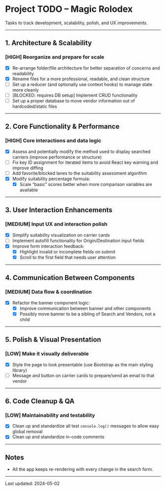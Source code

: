 # Project TODO – Magic Rolodex

Tasks to track development, scalability, polish, and UX improvements.

---

## 1. Architecture & Scalability

### [HIGH] Reorganize and prepare for scale

-   [x] Re-arrange folder/file architecture for better separation of concerns and readability
-   [x] Rename files for a more professional, readable, and clean structure
-   [ ] Set up a reducer (and optionally use context hooks) to manage state more cleanly
-   [ ] [BLOCKED: requires DB setup] Implement CRUD functionality
-   [ ] Set up a proper database to move vendor information out of hardcoded/static files

---

## 2. Core Functionality & Performance

### [HIGH] Core interactions and data logic

-   [x] Assess and potentially modify the method used to display searched carriers (improve performance or structure)
-   [ ] Fix key ID assignment for iterated items to avoid React key warning and improve diffing
-   [ ] Add favorite/blocked lanes to the suitability assessment algorithm
-   [x] Modify suitability percentage formula:
    -   [x] Scale “basic” scores better when more comparison variables are available

---

## 3. User Interaction Enhancements

### [MEDIUM] Input UX and interaction polish

-   [x] Simplify suitability visualization on carrier cards
-   [ ] Implement autofill functionality for Origin/Destination input fields
-   [x] Improve form interaction feedback:
    -   [x] Highlight invalid or incomplete fields on submit
    -   [x] Scroll to the first field that needs user attention

---

## 4. Communication Between Components

### [MEDIUM] Data flow & coordination

-   [x] Refactor the banner component logic:
    -   [x] Improve communication between banner and other components
    -   [x] Possibly move banner to be a sibling of Search and Vendors, not a child

---

## 5. Polish & Visual Presentation

### [LOW] Make it visually deliverable

-   [x] Style the page to look presentable (use Bootstrap as the main styling library)
-   [ ] Message and button on carrier cards to prepare/send an email to that vendor

---

## 6. Code Cleanup & QA

### [LOW] Maintainability and testability

-   [x] Clean up and standardize all test `console.log()` messages to allow easy global removal
-   [x] Clean up and standardize in-code comments

---

## Notes

-   All the app keeps re-rendering with every change in the search form.

---

Last updated: 2024-05-02
